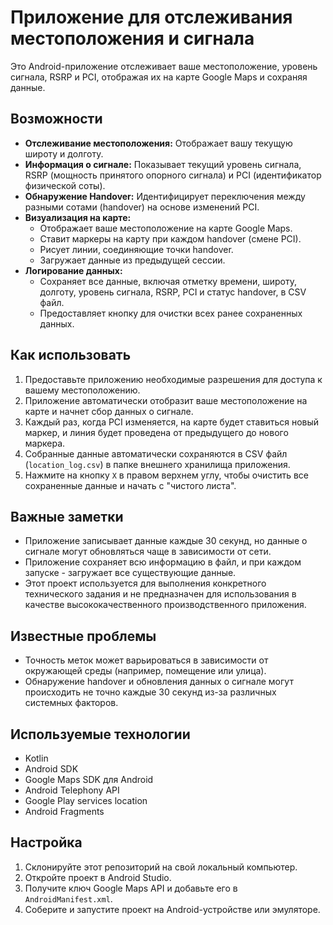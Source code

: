 # Приложение для отслеживания местоположения и сигнала

Это Android-приложение отслеживает ваше местоположение, уровень сигнала, RSRP и PCI, отображая их на карте Google Maps и сохраняя данные.

## Возможности

*   **Отслеживание местоположения:** Отображает вашу текущую широту и долготу.
*   **Информация о сигнале:** Показывает текущий уровень сигнала, RSRP (мощность принятого опорного сигнала) и PCI (идентификатор физической соты).
*   **Обнаружение Handover:** Идентифицирует переключения между разными сотами (handover) на основе изменений PCI.
*   **Визуализация на карте:**
    *   Отображает ваше местоположение на карте Google Maps.
    *   Ставит маркеры на карту при каждом handover (смене PCI).
    *   Рисует линии, соединяющие точки handover.
    *   Загружает данные из предыдущей сессии.
*   **Логирование данных:**
    *   Сохраняет все данные, включая отметку времени, широту, долготу, уровень сигнала, RSRP, PCI и статус handover, в CSV файл.
    *   Предоставляет кнопку для очистки всех ранее сохраненных данных.

## Как использовать

1.  Предоставьте приложению необходимые разрешения для доступа к вашему местоположению.
2.  Приложение автоматически отобразит ваше местоположение на карте и начнет сбор данных о сигнале.
3.  Каждый раз, когда PCI изменяется, на карте будет ставиться новый маркер, и линия будет проведена от предыдущего до нового маркера.
4.  Собранные данные автоматически сохраняются в CSV файл (`location_log.csv`) в папке внешнего хранилища приложения.
5.  Нажмите на кнопку `X` в правом верхнем углу, чтобы очистить все сохраненные данные и начать с "чистого листа".

## Важные заметки

*   Приложение записывает данные каждые 30 секунд, но данные о сигнале могут обновляться чаще в зависимости от сети.
*   Приложение сохраняет всю информацию в файл, и при каждом запуске - загружает все существующие данные.
*   Этот проект используется для выполнения конкретного технического задания и не предназначен для использования в качестве высококачественного производственного приложения.

## Известные проблемы

*   Точность меток может варьироваться в зависимости от окружающей среды (например, помещение или улица).
*   Обнаружение handover и обновления данных о сигнале могут происходить не точно каждые 30 секунд из-за различных системных факторов.

## Используемые технологии

*   Kotlin
*   Android SDK
*   Google Maps SDK для Android
*   Android Telephony API
*   Google Play services location
* Android Fragments

## Настройка

1.  Склонируйте этот репозиторий на свой локальный компьютер.
2.  Откройте проект в Android Studio.
3.  Получите ключ Google Maps API и добавьте его в `AndroidManifest.xml`.
4.  Соберите и запустите проект на Android-устройстве или эмуляторе.

